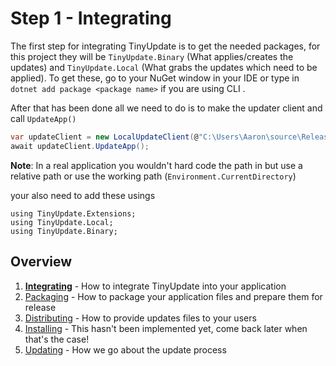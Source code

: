 # Step 1 - Integrating
The first step for integrating TinyUpdate is to get the needed packages, for this project they will be `TinyUpdate.Binary` (What applies/creates the updates) and `TinyUpdate.Local` (What grabs the updates which need to be applied). To get these, go to your NuGet window in your IDE or type in `dotnet add package <package name>` if you are using CLI .

After that has been done all we need to do is to make the updater client and call ``UpdateApp()``
```cs
var updateClient = new LocalUpdateClient(@"C:\Users\Aaron\source\Releases", new BinaryApplier());
await updateClient.UpdateApp();
```

**Note**: In a real application you wouldn't hard code the path in but use a relative path or use the working path (``Environment.CurrentDirectory``)

your also need to add these usings
```
using TinyUpdate.Extensions;
using TinyUpdate.Local;
using TinyUpdate.Binary;
```

## Overview
1. **[Integrating](integrating.md)** - How to integrate TinyUpdate into your application
2. [Packaging](packaging.md) - How to package your application files and prepare them for release
3. [Distributing](distributing.md) - How to provide updates files to your users
4. [Installing](installing.md) - This hasn't been implemented yet, come back later when that's the case!
5. [Updating](updating.md) - How we go about the update process